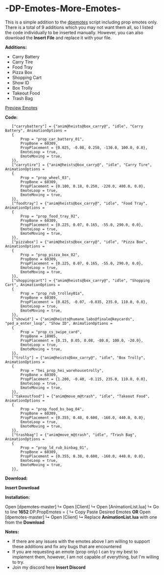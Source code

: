 # -DP-Emotes-More-Emotes-
This is a simple addition to the [dpemotes](https://forum.cfx.re/t/dpemotes-1-7-390-emotes-walkingstyles-keybinding-dances-expressions-and-shared-emotes/843105) script including prop emotes only. There is a total of 9 additions which you may not want them all, so I listed the code individually to be inserted manually. However, you can also download the **Insert File** and replace it with your file.

**Additions:**

* Carry Battery
* Carry Tire
* Food Tray
* Pizza Box
* Shopping Cart
* Show ID
* Box Trolly
* Takeout Food
* Trash Bag

[Preview Emotes](https://imgur.com/a/tkdzmp0)

**Code:**

```
   ["carrybattery"] = {"anim@heists@box_carry@", "idle", "Carry Battery", AnimationOptions =
   {
       Prop = "prop_car_battery_01",
       PropBone = 60309,
       PropPlacement = {0.025, -0.08, 0.250, -130.0, 100.0, 0.0},
       EmoteLoop = true,
       EmoteMoving = true,
   }},
   ["carrytire"] = {"anim@heists@box_carry@", "idle", "Carry Tire", AnimationOptions =
   {
       Prop = "prop_wheel_03",
       PropBone = 60309,
       PropPlacement = {0.100, 0.18, 0.250, -220.0, 480.0, 0.0},
       EmoteLoop = true,
       EmoteMoving = true,
   }},
   ["foodtray"] = {"anim@heists@box_carry@", "idle", "Food Tray", AnimationOptions =
   {
       Prop = "prop_food_tray_02",
       PropBone = 60309,
       PropPlacement = {0.225, 0.07, 0.165, -55.0, 290.0, 0.0},
       EmoteLoop = true,
       EmoteMoving = true,
   }},
   ["pizzabox"] = {"anim@heists@box_carry@", "idle", "Pizza Box", AnimationOptions =
   {
       Prop = "prop_pizza_box_02",
       PropBone = 60309,
       PropPlacement = {0.225, 0.07, 0.165, -55.0, 290.0, 0.0},
       EmoteLoop = true,
       EmoteMoving = true,
   }},
   ["shoppingcart"] = {"anim@heists@box_carry@", "idle", "Shopping Cart", AnimationOptions =
   {
       Prop = "prop_rub_trolley01a",
       PropBone = 60309,
       PropPlacement = {0.825, -0.07, -0.035, 235.0, 110.0, 0.0},
       EmoteLoop = true,
       EmoteMoving = true,
   }},
   ["showid"] = {"anim@heists@humane_labs@finale@keycards", "ped_a_enter_loop", "Show ID", AnimationOptions =
   {
       Prop = "prop_cs_swipe_card",
       PropBone = 18905,
       PropPlacement = {0.15, 0.05, 0.08, -80.0, 100.0, -20.0},
       EmoteLoop = true,
       EmoteMoving = true,
   }},
   ["trolly"] = {"anim@heists@box_carry@", "idle", "Box Trolly", AnimationOptions =
   {
       Prop = "hei_prop_hei_warehousetrolly",
       PropBone = 60309,
       PropPlacement = {1.200, -0.48, -0.115, 235.0, 110.0, 0.0},
       EmoteLoop = true,
       EmoteMoving = true,
   }},
   ["takeoutfood"] = {"anim@move_m@trash", "idle", "Takeout Food", AnimationOptions =
   {
       Prop = "prop_food_bs_bag_04",
       PropBone = 60309,
       PropPlacement = {0.355, 0.48, 0.600, -160.0, 440.0, 0.0},
       EmoteLoop = true,
       EmoteMoving = true,
   }},
   ["trashbag"] = {"anim@move_m@trash", "idle", "Trash Bag", AnimationOptions =
   {
       Prop = "prop_ld_rub_binbag_01",
       PropBone = 60309,
       PropPlacement = {0.355, 0.38, 0.600, -160.0, 440.0, 0.0},
       EmoteLoop = true,
       EmoteMoving = true,
   }},
```

**Download:**

**Insert Download**

**Installation:**

Open [dpemotes-master]
           ↳ Open [Client]
                         ↳ Open [AnimationList.lua]
                                       ↳ Go to line **1652** DP.PropEmotes = {
                                                            ↳ Copy Paste Desired Emotes
**OR**
Open [dpemotes-master]
           ↳ Open [Client]
                         ↳ Replace **AnimationList.lua** with one from the **Download**

**Notes:**

* If there are any issues with the emotes above I am willing to support these additions and fix any bugs that are encountered
* If you are requesting an emote (prop only) I can try my best to implement them, however, I am not capable of everything, but I'm willing to try.
* Join my discord here **Insert Discord**
